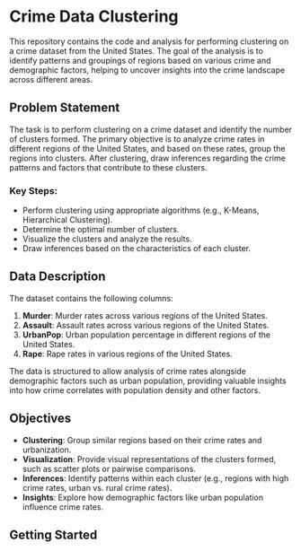 # Crime Data Clustering

This repository contains the code and analysis for performing clustering on a crime dataset from the United States. The goal of the analysis is to identify patterns and groupings of regions based on various crime and demographic factors, helping to uncover insights into the crime landscape across different areas.

## Problem Statement

The task is to perform clustering on a crime dataset and identify the number of clusters formed. The primary objective is to analyze crime rates in different regions of the United States, and based on these rates, group the regions into clusters. After clustering, draw inferences regarding the crime patterns and factors that contribute to these clusters.

### Key Steps:
- Perform clustering using appropriate algorithms (e.g., K-Means, Hierarchical Clustering).
- Determine the optimal number of clusters.
- Visualize the clusters and analyze the results.
- Draw inferences based on the characteristics of each cluster.

## Data Description

The dataset contains the following columns:

1. **Murder**: Murder rates across various regions of the United States.
2. **Assault**: Assault rates across various regions of the United States.
3. **UrbanPop**: Urban population percentage in different regions of the United States.
4. **Rape**: Rape rates in various regions of the United States.

The data is structured to allow analysis of crime rates alongside demographic factors such as urban population, providing valuable insights into how crime correlates with population density and other factors.

## Objectives

- **Clustering**: Group similar regions based on their crime rates and urbanization.
- **Visualization**: Provide visual representations of the clusters formed, such as scatter plots or pairwise comparisons.
- **Inferences**: Identify patterns within each cluster (e.g., regions with high crime rates, urban vs. rural crime rates).
- **Insights**: Explore how demographic factors like urban population influence crime rates.

## Getting Started
